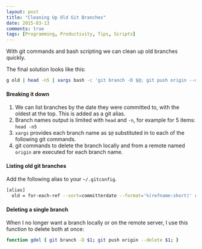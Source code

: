 ```yaml
---
layout: post
title: "Cleaning Up Old Git Branches"
date: 2015-03-13
comments: true
tags: [Programming, Productivity, Tips, Scripts]
---
```


With git commands and bash scripting we can clean up old branches quickly.

The final solution looks like this:

```sh
g old | head -n5 | xargs bash -c 'git branch -D $@; git push origin --delete $@;' bash
```

#### Breaking it down

1. We can list branches by the date they were committed to, with the oldest at the top. This is added as a git alias.
1. Branch names output is limited with `head` and `-n`, for example for 5 items: `head -n5`
1. `xargs` provides each branch name as `$@` substituted in to each of the following git commands.
1. git commands to delete the branch locally and from a remote named `origin` are executed for each branch name.

#### Listing old git branches

Add the following alias to your `~/.gitconfig`.

```sh
[alias]
  old = for-each-ref --sort=committerdate --format='%(refname:short)' refs/heads/
```

#### Deleting a single branch

When I no longer want a branch locally or on the remote server, I use this function to delete both at once:

```sh
function gdel { git branch -D $1; git push origin --delete $1; }
```
